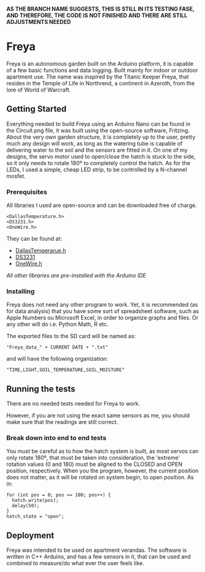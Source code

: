 **AS THE BRANCH NAME SUGGESTS, THIS IS STILL IN ITS TESTING FASE, AND THEREFORE,  THE CODE IS NOT FINISHED AND THERE ARE STILL ADJUSTMENTS NEEDED**

# Freya

Freya is an autonomous garden built on the Arduino platform, it is capable of a few basic functions and data logging. Built mainly for indoor or outdoor apartment use. The name was inspired by the Titanic Keeper Freya, that resides in the Temple of Life in Northrend, a continent in Azeroth, from the lore of World of Warcraft.

## Getting Started

Everything needed to build Freya using an Arduino Nano can be found in the Circuit.png file, it was built using the open-source software, Fritzing.
About the very own garden structure, it is completely up to the user, pretty much any design will work, as long as the watering tube is capable of delivering water to the soil and the sensors are fitted in it.
On one of my designs, the servo motor used to open/close the hatch is stuck to the side, so it only needs to rotate 180º to completely control the hatch. As for the LEDs, I used a simple, cheap LED strip, to be controlled by a N-channel mosfet.

### Prerequisites

All libraries I used are open-source and can be downloaded free of charge.
```
<DallasTemperature.h>
<DS3231.h>
<OneWire.h>
```
They can be found at:

* [DallasTemperarue.h](https://github.com/milesburton/Arduino-Temperature-Control-Library)
* [DS3231](http://www.rinkydinkelectronics.com/library.php?id=73)
* [OneWire.h](https://github.com/PaulStoffregen/OneWire)

*All other libraries are pre-installed with the Arduino IDE*

### Installing

Freya does not need any other program to work. Yet, it is recommended (as for data analysis) that you have some sort of spreadsheet software, such as Apple Numbers ou Microsoft Excel, in order to organize graphs and files. Or any other will do i.e. Python Math, R etc.

The exported files to the SD card will be named as:

```
"Freya_data_" + CURRENT DATE + ".txt"
```

and will have the following organization:
```
"TIME,LIGHT,SOIL_TEMPERATURE,SOIL_MOISTURE"
```

## Running the tests

There are no needed tests needed for Freya to work.

However, if you are not using the exact same sensors as me, you should make sure that the readings are still correct.

### Break down into end to end tests

You must be careful as to how the hatch system is built, as most servos can only rotate 180º, that must be taken into consideration, the 'extreme' rotation values (0 and 180) must be aligned to the CLOSED and OPEN position, respectively.
When you the program, however, the current position does not matter, as it will be rotated on system begin, to open position.
As in:

```
for (int pos = 0; pos <= 180; pos++) {
  hatch.write(pos);
  delay(50);
}
hatch_state = "open";
```

## Deployment

Freya was intended to be used on apartment verandas. The software is written in C++ Arduino, and has a few sensors in it, that can be used and combined to measure/do what ever the user feels like.
